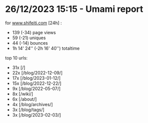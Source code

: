 # 26/12/2023 15:15 - Umami report
for www.shifeiti.com [24h] :

 - 139 (-34) page views
 - 59 (-21) uniques
 - 44 (-14) bounces
 - 1h 14' 24'' (-2h 16' 40'') totaltime


top 10 urls:
 - 31x [/]
 - 22x [/blog/2022-12-09/]
 - 17x [/blog/2023-01-12/]
 - 15x [/blog/2022-12-22/]
 - 9x [/blog/2022-05-07/]
 - 8x [/wiki/]
 - 6x [/about/]
 - 4x [/blog/archives/]
 - 3x [/blog/tags/]
 - 3x [/blog/2023-02-03/]


